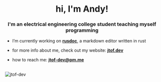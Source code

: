 <h1 align="center">hi, I'm Andy!</h1>
<h3 align="center">I'm an electrical engineering college student teaching myself programming</h3>


- I’m currently working on **<a href="https://github.com/jtof-dev/rustdoc" target="_blank">rusdoc</a>**, a markdown editor written in rust

- for more info about me, check out my website: **<a href="https://jtof.dev" target="_blank">jtof.dev</a>**

- how to reach me: **<a href="mailto:jtof-dev@pm.me" target="_blank">jtof-dev@pm.me</a>**

<br>

<img align="left" src="https://github-readme-stats.vercel.app/api/top-langs?username=jtof-dev&show_icons=true&locale=en&layout=compact" alt="jtof-dev" />
